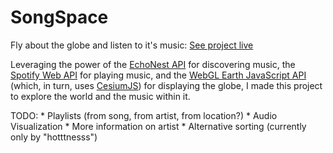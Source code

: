 SongSpace
=========

Fly about the globe and listen to it's music: [See project live](http://dijitalelefan.com/songspace/)


Leveraging the power of the [EchoNest API](http://the.echonest.com/) 
for discovering music, the [Spotify Web API](https://developer.spotify.com/web-api/) for playing music, 
and the [WebGL Earth JavaScript API](http://www.webglearth.org/) (which, in turn, uses [CesiumJS](http://cesiumjs.org/))
for displaying the globe, I made this project to explore the world and the music within it.

TODO:
    * Playlists (from song, from artist, from location?)
    * Audio Visualization
    * More information on artist
    * Alternative sorting (currently only by "hotttnesss")

